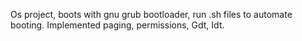 Os project, boots with gnu grub bootloader, run .sh files to automate booting. Implemented paging, permissions, Gdt, Idt.

